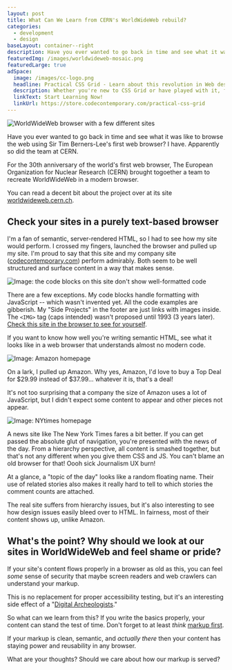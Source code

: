 ```yaml
---
layout: post
title: What Can We Learn from CERN's WorldWideWeb rebuild?
categories:
  - development
  - design
baseLayout: container--right
description: Have you ever wanted to go back in time and see what it was like to browse the web using Sir Tim Berners-Lee's first web browser? I have. Apparently so did the team at CERN. For the 30th anniversary of the world's first web browser, The European Organization for Nuclear Research (CERN) brought togoether a team to recreate WorldWideWeb in a modern browser. 
featuredImg: /images/worldwideweb-mosaic.png
featuredLarge: true
adSpace: 
  image: /images/cc-logo.png
  headline: Practical CSS Grid - Learn about this revolution in Web design!
  description: Whether you're new to CSS Grid or have played with it, finding practical examples of this new layout mechanism is the best way to learn it's power. Sign up below for two hours of practical grid knowledge just for you!
  linkText: Start Learning Now!
  linkUrl: https://store.codecontemporary.com/practical-css-grid
---
```


![WorldWideWeb browser with a few different sites](/images/worldwideweb-mosaic.png)

Have you ever wanted to go back in time and see what it was like to browse the web using Sir Tim Berners-Lee's first web browser? I have. Apparently so did the team at CERN.

For the 30th anniversary of the world's first web browser, The European Organization for Nuclear Research (CERN) brought togoether a team to recreate WorldWideWeb in a modern browser.

You can read a decent bit about the project over at its site [worldwideweb.cern.ch](https://worldwideweb.cern.ch).

## Check your sites in a purely text-based browser

I'm a fan of semantic, server-rendered HTML, so I had to see how my site would perform. I crossed my fingers, launched the browser and pulled up my site. I'm proud to say that this site and my company site ([codecontemporary.com](https://codecontemporary.com)) perform admirably. Both seem to be well structured and surface content in a way that makes sense.

![Image: the code blocks on this site don't show well-formatted code](/images/worldwideweb-codeblock.png)

There are a few exceptions. My code blocks handle formatting with JavaScript -- which wasn't invented yet. All the code examples are gibberish. My "Side Projects" in the footer are just links with images inside. The `<IMG>` tag (caps intended) wasn't proposed until 1993 (3 years later). [Check this site in the browser to see for yourself](https://worldwideweb.cern.ch/browser/#https://bryanlrobinson.com).

If you want to know how well you're writing semantic HTML, see what it looks like in a web browser that understands almost no modern code.

![Image: Amazon homepage](/images/worldwideweb-amazon.png)

On a lark, I pulled up Amazon. Why yes, Amazon, I'd love to buy a Top Deal for $29.99 instead of $37.99... whatever it is, that's a deal!

It's not too surprising that a company the size of Amazon uses a lot of JavaScript, but I didn't expect some content to appear and other pieces not appear.

![Image: NYtimes homepage](/images/worldwideweb-nytimes.png)

A news site like The New York Times fares a bit better. If you can get passed the absolute glut of navigation, you're presented with the news of the day. From a hierarchy perspective, all content is smashed together, but that's not any different when you give them CSS and JS. You can't blame an old browser for that! Oooh sick Journalism UX burn!

At a glance, a "topic of the day" looks like a random floating name. Their use of related stories also makes it really hard to tell to which stories the comment counts are attached.

The real site suffers from hierarchy issues, but it's also interesting to see how design issues easily bleed over to HTML. In fairness, most of their content shows up, unlike Amazon.

## What's the point? Why should we look at our sites in WorldWideWeb and feel shame or pride?

If your site's content flows properly in a browser as old as this, you can feel _some_ sense of security that maybe screen readers and web crawlers can understand your markup.

This is no replacement for proper accessibility testing, but it's an interesting side effect of a "[Digital Archeologists](https://adactio.com/journal/14827)."

So what can we learn from this? If you write the basics properly, your content can stand the test of time. Don't forget to at least _think_ [markup first](https://bryanlrobinson.com/blog/2018/12/19/markup-first-development/).

If your markup is clean, semantic, and _actually there_ then your content has staying power and reusability in any browser.

What are your thoughts? Should we care about how our markup is served?